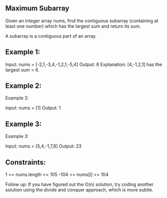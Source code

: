 ## Maximum Subarray

Given an integer array nums, find the contiguous subarray (containing at least one number) which has the largest sum and return its sum.

A subarray is a contiguous part of an array.

 

## Example 1:

Input: nums = [-2,1,-3,4,-1,2,1,-5,4]
Output: 6
Explanation: [4,-1,2,1] has the largest sum = 6.

## Example 2:
Example 2:

Input: nums = [1]
Output: 1

## Example 3:
Example 3:

Input: nums = [5,4,-1,7,8]
Output: 23
 

## Constraints:

1 <= nums.length <= 105
-104 <= nums[i] <= 104
 

Follow up: If you have figured out the O(n) solution, try coding another solution using the divide and conquer approach, which is more subtle.